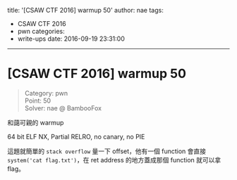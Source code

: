 title: '[CSAW CTF 2016] warmup 50'
author: nae
tags:
  - CSAW CTF 2016
  - pwn
categories:
  - write-ups
date: 2016-09-19 23:31:00
---
# [CSAW CTF 2016] warmup 50

> Category: pwn		
> Point: 50		
> Solver: nae @ BambooFox	

和藹可親的 warmup

64 bit ELF NX, Partial RELRO, no canary, no PIE

這題就簡單的 `stack overflow` 量一下 offset，他有一個 function 會直接 `system('cat flag.txt')`，在 ret address 的地方蓋成那個 function 就可以拿 flag。